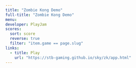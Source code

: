 ```yaml
---
title: "Zombie Kong Demo"
full-title: "Zombie Kong Demo"
menu: 
developer: PlayJam
scores:
  sort: score
  reverse: true
  filter: "item.game == page.slug"
links:
  - title: Play
    url: "https://stb-gaming.github.io/sky/zk/app.html"
---
```

